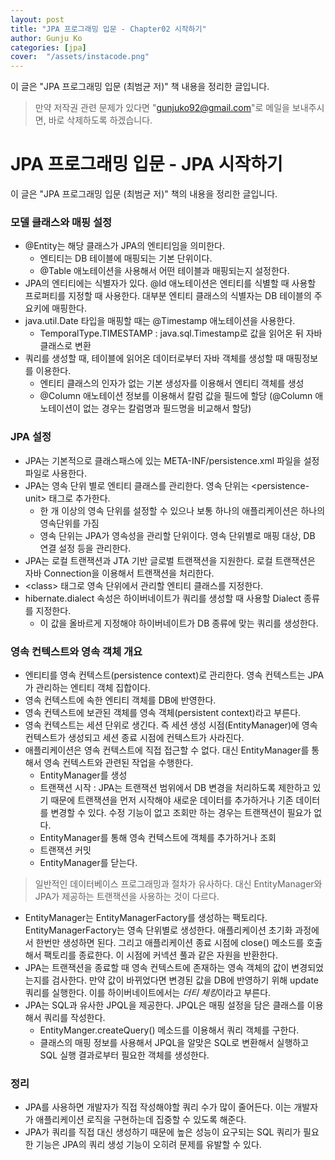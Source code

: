 ```yaml
---
layout: post
title: "JPA 프로그래밍 입문 - Chapter02 시작하기"
author: Gunju Ko
categories: [jpa]
cover:  "/assets/instacode.png"
---
```


이 글은 "JPA 프로그래밍 입문 (최범균 저)" 책 내용을 정리한 글입니다.

> 만약 저작권 관련 문제가 있다면 "gunjuko92@gmail.com"로 메일을 보내주시면, 바로 삭제하도록 하겠습니다.

# JPA 프로그래밍 입문 - JPA 시작하기

이 글은 "JPA 프로그래밍 입문 (최범균 저)" 책의 내용을 정리한 글입니다.

### 모델 클래스와 매핑 설정

* @Entity는 해당 클래스가 JPA의 엔티티임을 의미한다.
  * 엔티티는 DB 테이블에 매핑되는 기본 단위이다.
  * @Table 애노테이션을 사용해서 어떤 테이블과 매핑되는지 설정한다.
* JPA의 엔티티에는 식별자가 있다. @Id 애노테이션은 엔티티를 식별할 때 사용할 프로퍼티를 지정할 때 사용한다. 대부분 엔티티 클래스의 식별자는 DB 테이블의 주요키에 매핑한다.
* java.util.Date 타입을 매핑할 때는 @Timestamp 애노테이션을 사용한다.
  * TemporalType.TIMESTAMP : java.sql.Timestamp로 값을 읽어온 뒤 자바 클래스로 변환
* 쿼리를 생성할 때, 테이블에 읽어온 데이터로부터 자바 객체를 생성할 때 매핑정보를 이용한다.
  * 엔티티 클래스의 인자가 없는 기본 생성자를 이용해서 엔티티 객체를 생성
  * @Column 애노테이션 정보를 이용해서 칼럼 값을 필드에 할당 (@Column 애노테이션이 없는 경우는 칼럼명과 필드명을 비교해서 할당)

### JPA 설정

* JPA는 기본적으로 클래스패스에 있는 META-INF/persistence.xml 파일을 설정 파일로 사용한다.
* JPA는 영속 단위 별로 엔티티 클래스를 관리한다. 영속 단위는 \<persistence-unit> 태그로 추가한다.
  * 한 개 이상의 영속 단위를 설정할 수 있으나 보통 하나의 애플리케이션은 하나의 영속단위를 가짐
  * 영속 단위는 JPA가 영속성을 관리할 단위이다. 영속 단위별로 매핑 대상, DB 연결 설정 등을 관리한다.
* JPA는 로컬 트랜잭션과 JTA 기반 글로벌 트랜잭션을 지원한다. 로컬 트랜잭션은 자바 Connection을 이용해서 트랜잭션을 처리한다.
* \<class> 태그로 영속 단위에서 관리할 엔티티 클래스를 지정한다.
* hibernate.dialect 속성은 하이버네이트가 쿼리를 생성할 때 사용할 Dialect 종류를 지정한다.
  * 이 값을 올바르게 지정해야 하이버네이트가 DB 종류에 맞는 쿼리를 생성한다.

### 영속 컨텍스트와 영속 객체 개요

* 엔티티를 영속 컨텍스트(persistence context)로 관리한다. 영속 컨텍스트는 JPA가 관리하는 엔티티 객체 집합이다.
* 영속 컨텍스트에 속한 엔티티 객체를 DB에 반영한다.
* 영속 컨텍스트에 보관된 객체를 영속 객체(persistent context)라고 부른다.
* 영속 컨텍스트는 세션 단위로 생긴다. 즉 세션 생성 시점(EntityManager)에 영속 컨텍스트가 생성되고 세션 종료 시점에 컨텍스트가 사라진다.
* 애플리케이션은 영속 컨텍스트에 직접 접근할 수 없다. 대신 EntityManager를 통해서 영속 컨텍스트와 관련된 작업을 수행한다. 
  * EntityManager를 생성
  * 트랜잭션 시작 : JPA는 트랜잭션 범위에서 DB 변경을 처리하도록 제한하고 있기 때문에 트랜잭션을 먼저 시작해야 새로운 데이터를 추가하거나 기존 데이터를 변경할 수 있다. 수정 기능이 없고 조회만 하는 경우는 트랜잭션이 필요가 없다.
  * EntityManager를 통해 영속 컨텍스트에 객체를 추가하거나 조회
  * 트랜잭션 커밋
  * EntityManager를 닫는다.

> 일반적인 데이터베이스 프로그래밍과 절차가 유사하다. 대신 EntityManager와 JPA가 제공하는 트랜잭션을 사용하는 것이 다르다.

* EntityManager는 EntityManagerFactory를 생성하는 팩토리다. EntityManagerFactory는 영속 단위별로 생성한다. 애플리케이션 초기화 과정에서 한번만 생성하면 된다. 그리고 애플리케이션 종료 시점에 close() 메소드를 호출해서 팩토리를 종료한다. 이 시점에 커넥션 풀과 같은 자원을 반환한다.
* JPA는 트랜잭션을 종료할 때 영속 컨텍스트에 존재하는 영속 객체의 값이 변경되었는지를 검사한다. 만약 값이 바뀌었다면 변경된 값을 DB에 반영하기 위해 update 쿼리를 실행한다. 이를 하이버네이트에서는 *더티 체킹*이라고 부른다.
* JPA는 SQL과 유사한 JPQL을 제공한다. JPQL은 매핑 설정을 담은 클래스를 이용해서 쿼리를 작성한다. 
  * EntityManger.createQuery() 메소드를 이용해서 쿼리 객체를 구한다.
  * 클래스의 매핑 정보를 사용해서 JPQL을 알맞은 SQL로 변환해서 실행하고 SQL 실행 결과로부터 필요한 객체를 생성한다.

### 정리

* JPA를 사용하면 개발자가 직접 작성해야할 쿼리 수가 많이 줄어든다. 이는 개발자가 애플리케이션 로직을 구현하는데 집중할 수 있도록 해준다.
* JPA가 쿼리를 직접 대신 생성하기 때문에 높은 성능이 요구되는 SQL 쿼리가 필요한 기능은 JPA의 쿼리 생성 기능이 오히려 문제를 유발할 수 있다.

